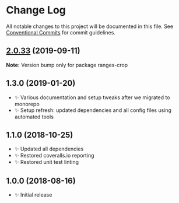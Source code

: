# Change Log

All notable changes to this project will be documented in this file.
See [Conventional Commits](https://conventionalcommits.org) for commit guidelines.

## [2.0.33](https://gitlab.com/codsen/codsen/compare/ranges-crop@2.0.32...ranges-crop@2.0.33) (2019-09-11)

**Note:** Version bump only for package ranges-crop





## 1.3.0 (2019-01-20)

- ✨ Various documentation and setup tweaks after we migrated to monorepo
- ✨ Setup refresh: updated dependencies and all config files using automated tools

## 1.1.0 (2018-10-25)

- ✨ Updated all dependencies
- ✨ Restored coveralls.io reporting
- ✨ Restored unit test linting

## 1.0.0 (2018-08-16)

- ✨ Initial release
